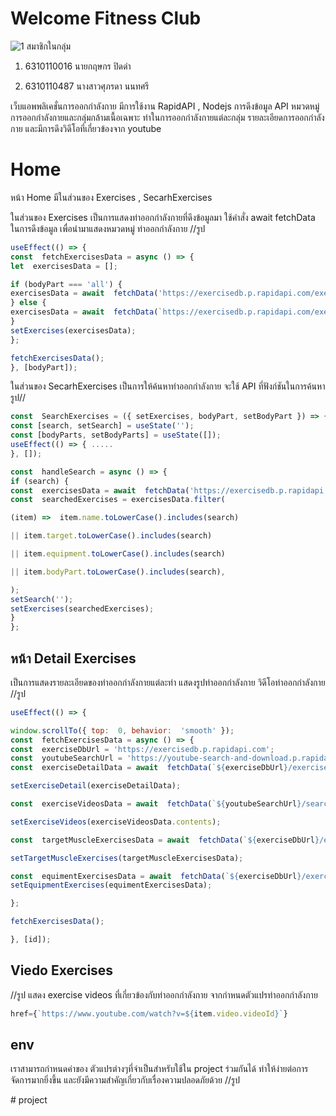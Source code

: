 # Welcome Fitness Club

![1](images/src/assets/images/1.jpg)
สมาชิกในกลุ่ม

1. 6310110016 นายกฤษกร ปิดดำ 

2. 6310110487 นางสาวศุภรดา นนทศรี 


เว็บแอพพลิเคชั่นการออกกำลังกาย  มีการใช้งาน RapidAPI , Nodejs การดึงข้อมูล API หมวดหมู่การออกกำลังกายและกลุ่มกล้ามเนื้อเฉพาะ ท่าในการออกกำลังกายแต่ละกลุ่ม รายละเอียดการออกกำลังกาย และมีการดึงวิดีโอที่เกี่ยวข้องจาก youtube
# Home

หน้า Home มีในส่วนของ Exercises , SecarhExercises

ในส่วนของ Exercises เป็นการแสดงท่าออกกำลังกายที่ดึงข้อมูลมา ใช้คำสั่ง await fetchData ในการดึงข้อมูล เพื่อนำมาแสดงหมวดหมู่ ท่าออกกำลังกาย
//รูป
```javascript  
useEffect(() => {
const  fetchExercisesData = async () => {
let  exercisesData = [];

if (bodyPart === 'all') {
exercisesData = await  fetchData('https://exercisedb.p.rapidapi.com/exercises', exerciseOptions);
} else {
exercisesData = await  fetchData(`https://exercisedb.p.rapidapi.com/exercises/bodyPart/${bodyPart}`, exerciseOptions);
}
setExercises(exercisesData);
};

fetchExercisesData();
}, [bodyPart]);
```
ในส่วนของ SecarhExercises เป็นการให้ค้นหาท่าออกกำลังกาย จะใช้ API ที่ฟังก์ชันในการค้นหา
รูป//
```javascript 
const  SearchExercises = ({ setExercises, bodyPart, setBodyPart }) => {
const [search, setSearch] = useState('');
const [bodyParts, setBodyParts] = useState([]);
useEffect(() => { .....
}, []);

const  handleSearch = async () => {
if (search) {
const  exercisesData = await  fetchData('https://exercisedb.p.rapidapi.com/exercises', exerciseOptions);  
const  searchedExercises = exercisesData.filter(

(item) =>  item.name.toLowerCase().includes(search)

|| item.target.toLowerCase().includes(search)

|| item.equipment.toLowerCase().includes(search)

|| item.bodyPart.toLowerCase().includes(search),

);
setSearch('');
setExercises(searchedExercises);
}
};
```

## หน้า Detail Exercises

เป็นการแสดงรายละเอียดของท่าออกกำลังกายแต่ละท่า แสดงรูปท่าออกกำลังกาย  วิดีโอท่าออกกำลังกาย
//รูป
```javascript 
useEffect(() => {

window.scrollTo({ top:  0, behavior:  'smooth' });
const  fetchExercisesData = async () => {
const  exerciseDbUrl = 'https://exercisedb.p.rapidapi.com';
const  youtubeSearchUrl = 'https://youtube-search-and-download.p.rapidapi.com';
const  exerciseDetailData = await  fetchData(`${exerciseDbUrl}/exercises/exercise/${id}`, exerciseOptions);

setExerciseDetail(exerciseDetailData);

const  exerciseVideosData = await  fetchData(`${youtubeSearchUrl}/search?query=${exerciseDetailData.name} exercise`, youtubeOptions);

setExerciseVideos(exerciseVideosData.contents);

const  targetMuscleExercisesData = await  fetchData(`${exerciseDbUrl}/exercises/target/${exerciseDetailData.target}`, exerciseOptions);

setTargetMuscleExercises(targetMuscleExercisesData);

const  equimentExercisesData = await  fetchData(`${exerciseDbUrl}/exercises/equipment/${exerciseDetailData.equipment}`, exerciseOptions);
setEquipmentExercises(equimentExercisesData);

};

fetchExercisesData();

}, [id]);
```

## Viedo Exercises
//รูป
แสดง exercise videos ที่เกี่ยวข้องกับท่าออกกำลังกาย จากกำหนดตัวแปรท่าออกกำลังกาย
```javascript
href={`https://www.youtube.com/watch?v=${item.video.videoId}`}
```

## env

เราสามารถกำหนดค่าของ ตัวแปรต่างๆที่จำเป็นสำหรับใช้ใน project ร่วมกันได้ ทำให้ง่ายต่อการจัดการมากยิ่งขึ้น และยังมีความสำคัญเกี่ยวกับเรื่องความปลอดภัยด้วย
//รูป

#   p r o j e c t  
 